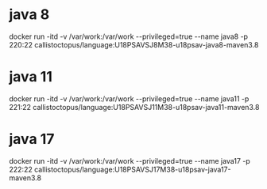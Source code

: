 # java 8
docker run -itd -v /var/work:/var/work --privileged=true --name java8 -p 220:22 callistoctopus/language:U18PSAVSJ8M38-u18psav-java8-maven3.8

# java 11
docker run -itd -v /var/work:/var/work --privileged=true --name java11 -p 221:22 callistoctopus/language:U18PSAVSJ11M38-u18psav-java11-maven3.8

# java 17
docker run -itd -v /var/work:/var/work --privileged=true --name java17 -p 222:22 callistoctopus/language:U18PSAVSJ17M38-u18psav-java17-maven3.8
